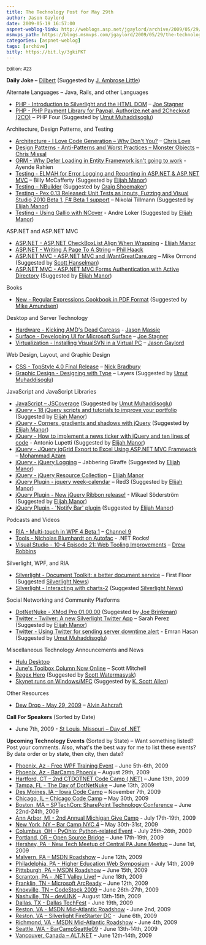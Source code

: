 ```yaml
---
title: The Technology Post for May 29th
author: Jason Gaylord
date: 2009-05-19 16:57:00
aspnet-weblog-link: http://weblogs.asp.net/jgaylord/archive/2009/05/29/the-technology-post-for-may-29th.aspx
msmvps_path: https://blogs.msmvps.com/jgaylord/2009/05/29/the-technology-post-for-may-29th/
categories: [aspnet-weblog]
tags: [archive]
bitly: https://bit.ly/3gkiPKT
---
```


<small>Edition: #23</small>

**Daily Joke –** [Dilbert](http://www.90percentofeverything.com/wp-content/uploads/2009/05/1890stripprint.gif) (Suggested by [J. Ambrose Little](http://twitter.com/ambroselittle))

Alternate Languages – Java, Rails, and other Languages

- [PHP - Introduction to Silverlight and the HTML DOM](http://phparch.com/c/magazine/issue/97) – [Joe Stagner](http://twitter.com/MisfitGeek)
- [PHP - PHP Payment Library for Paypal, Authorize.net and 2Checkout (2CO)](http://www.phpfour.com/blog/2009/02/php-payment-gateway-library-for-paypal-authorizenet-and-2checkout/) – PHP Four (Suggested by [Umut Muhaddisoglu](http://twitter.com/umutm))

Architecture, Design Patterns, and Testing

- [Architecture - I Love Code Generation – Why Don't You?](http://professionalaspnet.com/archive/2009/05/23/I-Love-Code-Generation-_1320_-Why-Don_1920_t-You_3F00_.aspx) – [Chris Love](http://twitter.com/ChrisLove)
- [Design Patterns - Anti-Patterns and Worst Practices – Monster Objects](http://www.lostechies.com/blogs/chrismissal/archive/2009/05/28/anti-patterns-and-worst-practices-monster-objects.aspx) – [Chris Missal](http://twitter.com/lostechies)
- [ORM - Why Defer Loading in Entity Framework isn't going to work](http://ayende.com/Blog/archive/2009/05/29/why-defer-loading-in-entity-framework-isnrsquot-going-to-work.aspx) - Ayende Rahien
- [Testing - ELMAH for Error Logging and Reporting in ASP.NET & ASP.NET MVC](http://devlicio.us/blogs/billy_mccafferty/archive/2009/05/28/elmah-for-error-logging-and-reporting-in-asp-net-amp-asp-net-mvc.aspx) – Billy McCafferty (Suggested by [Elijah Manor](http://twitter.com/elijahmanor))
- [Testing – NBuilder](http://code.google.com/p/nbuilder/) (Suggested by [Craig Shoemaker](http://twitter.com/craigshoemaker))
- [Testing - Pex 0.13 Released: Unit Tests as Inputs, Fuzzing and Visual Studio 2010 Beta 1, F# Beta 1 support](http://blogs.msdn.com/nikolait/archive/2009/05/28/pex-0-13-released-unit-tests-as-inputs-fuzzing-and-visual-studio-2010-beta-1-f-beta-1-support.aspx) – Nikolai Tillmann (Suggested by [Elijah Manor](http://twitter.com/elijahmanor))
- [Testing - Using Gallio with NCover](http://blog.andreloker.de/post/2009/03/17/Using-Gallio-with-NCover.aspx) - Andre Loker (Suggested by [Elijah Manor](http://twitter.com/elijahmanor))

ASP.NET and ASP.NET MVC

- [ASP.NET - ASP.NET CheckBoxList Align When Wrapping](http://webdevdotnet.blogspot.com/2009/05/aspnet-checkboxlist-align-when-wrapping.html) - [Elijah Manor](http://twitter.com/elijahmanor)
- [ASP.NET - Writing A Page To A String](http://haacked.com/archive/2009/05/29/writing-page-to-string.aspx) – [Phil Haack](http://twitter.com/haacked)
- [ASP.NET MVC - ASP.NET MVC and iWantGreatCare.org](http://blogs.msdn.com/mikeormond/archive/2009/05/27/asp-net-mvc-and-iwantgreatcare-org.aspx) – Mike Ormond (Suggested by [Scott Hanselman](http://twitter.com/shanselman))
- [ASP.NET MVC - ASP.NET MVC Forms Authentication with Active Directory](http://helios.ca/2009/05/04/aspnet-mvc-forms-authentication-with-active-directory/) (Suggested by [Elijah Manor](http://twitter.com/elijahmanor))

Books

- [New - Regular Expressions Cookbook in PDF Format](http://www.regexguru.com/2009/05/regular-expressions-cookbook-in-pdf-format/) (Suggested by [Mike Amundsen](http://twitter.com/mamund))

Desktop and Server Technology

- [Hardware - Kicking AMD's Dead Carcass](http://statisticsio.com/Home/tabid/36/articleType/ArticleView/articleId/379/Kicking-AMDrsquos-Dead-Carcass.aspx) - [Jason Massie](http://twitter.com/statisticsio)
- [Surface - Developing UI for Microsoft Surface](http://misfitgeek.com/blog/developing-ui-for-microsoft-surface/) – [Joe Stagner](http://twitter.com/MisfitGeek)
- [Virtualization - Installing VisualSVN in a Virtual PC](http://weblogs.asp.net/jgaylord/archive/2009/05/29/installing-visualsvn-in-a-virtual-pc.aspx) – [Jason Gaylord](http://twitter.com/jgaylord)

Web Design, Layout, and Graphic Design

- [CSS - TopStyle 4.0 Final Release](http://nick.typepad.com/blog/2009/05/ann-topstyle-40-final-release.html) – [Nick Bradbury](http://twitter.com/nbradbury)
- [Graphic Design - Designing with Type](http://www.layersmagazine.com/designing-with-type.html) – Layers (Suggested by [Umut Muhaddisoglu](http://twitter.com/umutm))

JavaScript and JavaScript Libraries

- [JavaScript – JSCoverage](http://siliconforks.com/jscoverage/) (Suggested by [Umut Muhaddisoglu](http://twitter.com/umutm))
- [jQuery - 18 jQuery scripts and tutorials to improve your portfolio](http://www.designer-daily.com/18-jquery-scripts-and-tutorials-to-improve-your-portfolio-2162) (Suggested by [Elijah Manor](http://twitter.com/elijahmanor))
- [jQuery - Corners, gradients and shadows with jQuery](http://www.bioneural.net/2008/02/13/corners-gradients-and-shadows-with-jquery/) (Suggested by [Elijah Manor](http://twitter.com/elijahmanor))
- [jQuery - How to implement a news ticker with jQuery and ten lines of code](http://woork.blogspot.com/2009/05/how-to-implement-news-ticker-with.html) - Antonio Lupetti (Suggested by [Elijah Manor](http://twitter.com/elijahmanor))
- [jQuery - JQuery jqGrid Export to Excel Using ASP.NET MVC Framework](http://highoncoding.com/Articles/566_JQuery_jqGrid_Export_to_Excel_Using_ASP_NET_MVC_Framework.aspx) – [Mohammad Azam](http://twitter.com/azamsharp)
- [jQuery - jQuery Logging](http://happygiraffe.net/blog/2007/09/26/jquery-logging/) – Jabbering Giraffe (Suggested by [Elijah Manor](http://twitter.com/elijahmanor))
- [jQuery - jQuery Resource Collection](http://webdevdotnet.blogspot.com/2009/05/jquery-resource-collection.html) – [Elijah Manor](http://twitter.com/elijahmanor)
- [jQuery Plugin - jquery week-calendar](http://www.redredred.com.au/projects/jquery-week-calendar/) – Red3 (Suggested by [Elijah Manor](http://twitter.com/elijahmanor))
- [jQuery Plugin - New jQuery Ribbon release!](http://weblogs.asp.net/mikaelsoderstrom/archive/2009/05/29/new-jquery-ribbon-release.aspx) - Mikael Söderström (Suggested by [Elijah Manor](http://twitter.com/elijahmanor))
- [jQuery Plugin - 'Notify Bar' plugin](http://www.dmitri.me/misc/notify/) (Suggested by [Elijah Manor](http://twitter.com/elijahmanor))

Podcasts and Videos

- [RIA - Multi-touch in WPF 4 Beta 1](http://channel9.msdn.com/shows/Continuum/MultitouchWPF4Beta1/) – [Channel 9](http://twitter.com/ch9)
- [Tools - Nicholas Blumhardt on Autofac](http://www.dotnetrocks.com/default.aspx?showNum=450) - .NET Rocks!
- [Visual Studio - 10-4 Episode 21: Web Tooling Improvements](http://channel9.msdn.com/shows/10-4/10-4-Episode-21-Web-Tooling-Improvements/) – [Drew Robbins](http://twitter.com/DrewRobbins)

Silverlight, WPF, and RIA

- [Silverlight - Document Toolkit: a better document service](http://firstfloorsoftware.com/blog/document-toolkit-a-better-document-service/) – First Floor (Suggested [Silverlight News](http://twitter.com/silverlightnews))
- [Silverlight - Interacting with charts-2](http://leeontech.wordpress.com/2009/05/27/interacting-with-charts-2/) (Suggested [Silverlight News](http://twitter.com/silverlightnews))

Social Networking and Community Platforms

- [DotNetNuke - XMod Pro 01.00.00](http://marketplace.dotnetnuke.com/p-741-xmod-pro010000.aspx) (Suggested by [Joe Brinkman](http://twitter.com/jbrinkman))
- [Twitter - Twilver: A new Silverlight Twitter App](http://on10.net/blogs/sarahintampa/Twilver-A-new-Silverlight-Twitter-App/) – Sarah Perez (Suggested by [Elijah Manor](http://twitter.com/elijahmanor))
- [Twitter - Using Twitter for sending server downtime alert](http://www.phpfour.com/blog/2009/03/php-twitter-server-monitoring-curl-tips-rest-api/) - Emran Hasan (Suggested by [Umut Muhaddisoglu](http://twitter.com/umutm))

Miscellaneous Technology Announcements and News

- [Hulu Desktop](http://www.hulu.com/labs/hulu-desktop)
- [June's Toolbox Column Now Online](http://scottonwriting.net/sowblog/posts/13849.aspx) – Scott Mitchell
- [Regex Hero](http://www.regexhero.com/) (Suggested by [Scott Watermasysk](http://twitter.com/scottw))
- [Skynet runs on Windows/MFC](http://petewarden.typepad.com/searchbrowser/2009/05/skynet-runs-on-windowsmfc.html) (Suggested by [K. Scott Allen](http://twitter.com/OdeToCode))

Other Resources

- [Dew Drop - May 29, 2009](http://www.alvinashcraft.com/2009/05/29/dew-drop-may-29-2009/) – [Alvin Ashcraft](http://twitter.com/alvinashcraft)

**Call For Speakers** (Sorted by Date)

- June 7th, 2009 - [St Louis, Missouri – Day of .NET](http://stlouisdayofdotnet.com/Speakers.aspx)

**Upcoming Technology Events** (Sorted by State) – Want something listed? Post your comments. Also, what's the best way for me to list these events? By date order or by state, then city, then date?

- [Phoenix, Az - Free WPF Training Event](http://weblogs.asp.net/dwahlin/archive/2009/05/14/free-wpf-training-event-in-phoenix-june-5th-and-6th.aspx) – June 5th-6th, 2009
- [Phoenix, Az - BarCamp Phoenix](http://barcamp.org/BarCampPhoenix) – August 29th, 2009
- [Hartford, CT – 2nd CTDOTNET Code Camp (.NET)](http://ctdotnet.org/codecamp2.aspx) – June 13th, 2009
- [Tampa, FL - The Day of DotNetNuke](http://dayofdnn.com/) – June 13th, 2009
- [Des Moines, IA – Iowa Code Camp](http://iowacodecamp.com/default.aspx) – November 7th, 2009
- [Chicago, IL – Chicago Code Camp](http://chicagocodecamp-blogs.eventbrite.com/) – May 30th, 2009
- [Boston, MA – SPTechCon: SharePoint Technology Conference](http://www.sptechcon.com/) – June 22nd-24th, 2009
- [Ann Arbor, MI - 2nd Annual Michigan Give Camp](http://michigangivecamp.eventbrite.com/) - July 17th-19th, 2009
- [New York, NY – Bar Camp NYC 4](http://blogs.msdn.com/peterlau/archive/2009/05/20/barcampnyc4-coming-may-30-31st-at-nyu.aspx) – May 30th-31st, 2009
- [Columbus, OH - PyOhio: Python-related Event](http://www.developerfusion.com/event/13421/pyohio/) - July 25th-26th, 2009
- [Portland, OR – Open Source Bridge](http://www.developerfusion.com/event/12569/open-source-bridge/) – June 17th-19th, 2009
- [Hershey, PA - New Tech Meetup of Central PA June Meetup](http://www.meetup.com/New-Tech-Meetup-of-Central-PA/calendar/10338394/) – June 1st, 2009
- [Malvern, PA – MSDN Roadshow](http://msevents.microsoft.com/CUI/EventDetail.aspx?EventID=1032415130&Culture=en-US) – June 12th, 2009
- [Philadelphia, PA - Higher Education Web Symposium](http://www.developerfusion.com/event/11332/higher-education-web-symposium/) - July 14th, 2009
- [Pittsburgh, PA – MSDN Roadshow](http://msevents.microsoft.com/CUI/EventDetail.aspx?EventID=1032415478&Culture=en-US) – June 15th, 2009
- [Scranton, PA - .NET Valley Live!](http://dotnetvalley.com/events/eventdetails.aspx?eventid=72) – June 18th, 2009
- [Franklin, TN - Microsoft ArcReady](http://www.developerfusion.com/event/12322/microsoft-arcready/) – June 12th, 2009
- [Knoxville, TN – CodeStock 2009](http://www.codestock.org/) – June 26th-27th, 2009
- [Nashville, TN – devLINK](http://devlink.net/) – August 13th-15th, 2009
- [Dallas, TX - Dallas TechFest](http://www.developerfusion.com/event/12258/dallas-techfest/) - June 19th, 2009
- [Reston, VA - MSDN Mid-Atlantic Roadshow](http://blogs.msdn.com/gduthie/archive/2009/05/21/msdn-mid-atlantic-roadshows-reston-and-richmond.aspx) - June 2nd, 2009
- [Reston, VA – Silverlight FireStarter DC](http://franksworld.com/blog/archive/2009/05/06/11482.aspx) -  June 6th, 2009
- [Richmond, VA - MSDN Mid-Atlantic Roadshow](http://blogs.msdn.com/gduthie/archive/2009/05/21/msdn-mid-atlantic-roadshows-reston-and-richmond.aspx) - June 4th, 2009
- [Seattle, WA - BarCampSeattle09](http://barcampseattle-09.pathable.com/) - June 13th-14th, 2009
- [Vancouver, Canada – ALT.NET](http://www.altnetconfcanada.com/home/index.castle) – June 12th-14th, 2009